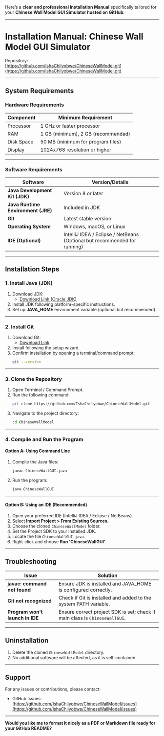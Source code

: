 Here’s a **clear and professional Installation Manual** specifically tailored for your **Chinese Wall Model GUI Simulator hosted on GitHub**:

---

# **Installation Manual: Chinese Wall Model GUI Simulator**

Repository:  
[https://github.com/IshaChilyobwe/ChineseWallModel.git](https://github.com/IshaChilyobwe/ChineseWallModel.git)

---

## **System Requirements**

### **Hardware Requirements**
| Component           | Minimum Requirement                           |
|--------------------|-----------------------------------------------|
| Processor          | 1 GHz or faster processor                     |
| RAM                | 1 GB (minimum), 2 GB (recommended)             |
| Disk Space         | 50 MB (minimum for program files)              |
| Display            | 1024x768 resolution or higher                  |

---

### **Software Requirements**
| Software                 | Version/Details                           |
|-------------------------|------------------------------------------|
| **Java Development Kit (JDK)** | Version 8 or later                   |
| **Java Runtime Environment (JRE)** | Included in JDK                  |
| **Git**                  | Latest stable version                    |
| **Operating System**     | Windows, macOS, or Linux                  |
| **IDE (Optional)**       | IntelliJ IDEA / Eclipse / NetBeans (Optional but recommended for running) |

---

## **Installation Steps**

### **1. Install Java (JDK)**

1. Download JDK:
    - [Download Link (Oracle JDK)](https://www.oracle.com/java/technologies/javase-downloads.html)
2. Install JDK following platform-specific instructions.
3. Set up **JAVA_HOME** environment variable (optional but recommended).

---

### **2. Install Git**

1. Download Git:
    - [Download Link](https://git-scm.com/downloads)
2. Install following the setup wizard.
3. Confirm installation by opening a terminal/command prompt:
   ```bash
   git --version
   ```

---

### **3. Clone the Repository**

1. Open Terminal / Command Prompt.
2. Run the following command:
   ```bash
   git clone https://github.com/IshaChilyobwe/ChineseWallModel.git
   ```
3. Navigate to the project directory:
   ```bash
   cd ChineseWallModel
   ```

---

### **4. Compile and Run the Program**

#### **Option A: Using Command Line**

1. Compile the Java files:
   ```bash
   javac ChineseWallGUI.java
   ```
2. Run the program:
   ```bash
   java ChineseWallGUI
   ```

---

#### **Option B: Using an IDE (Recommended)**

1. Open your preferred IDE (IntelliJ IDEA / Eclipse / NetBeans).
2. Select **Import Project > From Existing Sources**.
3. Choose the cloned `ChineseWallModel` folder.
4. Set the Project SDK to your installed JDK.
5. Locate the file `ChineseWallGUI.java`.
6. Right-click and choose **Run 'ChineseWallGUI'**.

---

## **Troubleshooting**

| Issue                                    | Solution                                                                  |
|-----------------------------------------|--------------------------------------------------------------------------|
| **javac: command not found**            | Ensure JDK is installed and JAVA_HOME is configured correctly.            |
| **Git not recognized**                  | Check if Git is installed and added to the system PATH variable.          |
| **Program won't launch in IDE**         | Ensure correct project SDK is set; check if main class is `ChineseWallGUI`.|

---

## **Uninstallation**

1. Delete the cloned `ChineseWallModel` directory.
2. No additional software will be affected, as it is self-contained.

---

## **Support**

For any issues or contributions, please contact:

- GitHub Issues:  
  [https://github.com/IshaChilyobwe/ChineseWallModel/issues](https://github.com/IshaChilyobwe/ChineseWallModel/issues)

---

**Would you like me to format it nicely as a PDF or Markdown file ready for your GitHub README?**